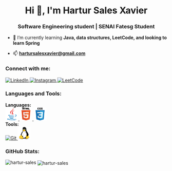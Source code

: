 <h1 align="center">Hi 👋, I'm Hartur Sales Xavier</h1>
<h3 align="center">Software Engineering student | SENAI Fatesg Student</h3>

- 🌱 I’m currently learning **Java, data structures, LeetCode, and looking to learn Spring**

- 📫 **hartursalesxavier@gmail.com**

<h3 align="left">Connect with me:</h3>
<p align="left">
   <a href="https://www.linkedin.com/in/hartur-sales-xavier/" target="blank">
      <img align="center" src="https://raw.githubusercontent.com/rahuldkjain/github-profile-readme-generator/master/src/images/icons/Social/linked-in-alt.svg" alt="LinkedIn" height="30" width="40" />
   </a>
   <a href="https://instagram.com/hartursls" target="blank">
      <img align="center" src="https://raw.githubusercontent.com/rahuldkjain/github-profile-readme-generator/master/src/images/icons/Social/instagram.svg" alt="Instagram" height="30" width="40" />
   </a>
   <a href="https://www.leetcode.com/hartur" target="blank">
      <img align="center" src="https://raw.githubusercontent.com/rahuldkjain/github-profile-readme-generator/master/src/images/icons/Social/leet-code.svg" alt="LeetCode" height="30" width="40" />
   </a>
</p>
<h3 align="left">Languages and Tools:</h3>
<p align="left">
   <strong>Languages:</strong><br>
   <a href="https://www.java.com" target="_blank" rel="noreferrer">
      <img src="https://raw.githubusercontent.com/devicons/devicon/master/icons/java/java-original.svg" alt="Java" width="40" height="40"/>
   </a>
   <a href="https://www.w3.org/html/" target="_blank" rel="noreferrer">
      <img src="https://raw.githubusercontent.com/devicons/devicon/master/icons/html5/html5-original-wordmark.svg" alt="HTML5" width="40" height="40"/>
   </a>
   <a href="https://www.w3schools.com/css/" target="_blank" rel="noreferrer">
      <img src="https://raw.githubusercontent.com/devicons/devicon/master/icons/css3/css3-original-wordmark.svg" alt="CSS3" width="40" height="40"/>
   </a>
   <br>
   <strong>Tools:</strong><br>
   <a href="https://git-scm.com/" target="_blank" rel="noreferrer">
      <img src="https://www.vectorlogo.zone/logos/git-scm/git-scm-icon.svg" alt="Git" width="40" height="40"/>
   </a>
   <a href="https://www.linux.org/" target="_blank" rel="noreferrer">
      <img src="https://raw.githubusercontent.com/devicons/devicon/master/icons/linux/linux-original.svg" alt="Linux" width="40" height="40"/>
   </a>
</p>

<h3 align="left">GitHub Stats:</h3>
<p><img align="left" src="https://github-readme-stats.vercel.app/api/top-langs?username=hartur-sales&show_icons=true&locale=en&layout=compact&theme=github_dark" alt="hartur-sales" /></p>
<p>&nbsp;<img align="center" src="https://github-readme-stats.vercel.app/api?username=hartur-sales&show_icons=true&locale=en&theme=github_dark" alt="hartur-sales" /></p>

